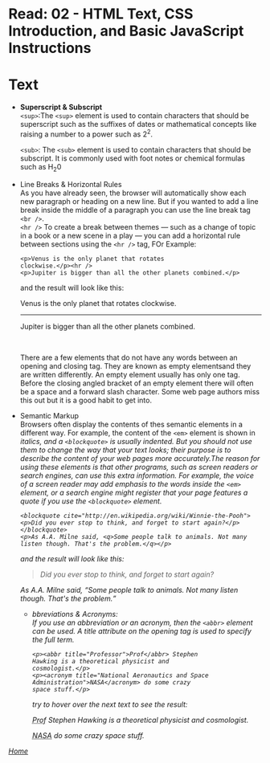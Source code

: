 # Read: 02 - HTML Text, CSS Introduction, and Basic JavaScript Instructions
# Text
- **Superscript & Subscript** <br />
    ```<sup>```:The ```<sup>``` element is used to contain characters that should be superscript such as the suffixes of dates or mathematical concepts like raising a number to a power such as 2<sup>2</sup>.
    
    ```<sub>```: The ```<sub>``` element is used to contain characters that should be subscript. It is commonly used with foot notes or chemical formulas such as H<sub>2</sub>0

- Line Breaks & Horizontal Rules <br />
    As you have already seen, the 
    browser will automatically show 
    each new paragraph or heading 
    on a new line. But if you wanted 
    to add a line break inside the 
    middle of a paragraph you can 
    use the line break tag ```<br />```.<br />
    ```<hr />``` To create a break between themes — such as a change of topic in a book or a new scene in a play — you can add a horizontal rule between sections using the ```<hr />``` tag, FOr Example:<br />

    ```
    <p>Venus is the only planet that rotates 
    clockwise.</p><hr />
    <p>Jupiter is bigger than all the other planets combined.</p>
    ```
    and the result will look like this:<br />

    <p>Venus is the only planet that rotates 
    clockwise.</p>
    <hr />
    <p>Jupiter is bigger than all the other planets 
    combined.</p><br />

    There are a few elements that do not have any words between an opening and closing tag. They are known as empty elementsand they are written differently. An empty element usually has only one tag. Before the closing angled bracket of an empty element there will often be a space and a forward slash character. Some web page authors miss this out but it is a good habit to get into.

- Semantic Markup<br />
    Browsers often display the contents of thes semantic elements in a different way. For example, the content of the ```<em>``` element is shown in <em>italics<em/>, and a ```<blockquote>``` is usually indented. But you should not use them to change the way that your text looks; their purpose is to describe the content of your web pages more accurately.The reason for using these elements is that other programs, such as screen readers or search engines, can use this extra information. For example, the voice of a screen reader may add emphasis to the words inside the ```<em>``` element, or a search engine might register that your page features a quote if you use the ```<blockquote>``` element.

    ```
    <blockquote cite="http://en.wikipedia.org/wiki/Winnie-the-Pooh">
    <p>Did you ever stop to think, and forget to start again?</p>
    </blockquote>
    <p>As A.A. Milne said, <q>Some people talk to animals. Not many listen though. That's the problem.</q></p>
    ```
    and the result will look like this:<br />

    <blockquote cite="http://en.wikipedia.org/wiki/
    Winnie-the-Pooh">
    <p>Did you ever stop to think, and forget to start 
    again?</p>
    </blockquote>
    <p>As A.A. Milne said, <q>Some people talk to 
    animals. Not many listen though. That's the 
    problem.</q></p>

    - bbreviations & Acronyms:<br />
        If you use an abbreviation or an acronym, then the ```<abbr>``` element can be used. A title attribute on the opening tag is used to specify the full term.<br />
        ```
        <p><abbr title="Professor">Prof</abbr> Stephen 
        Hawking is a theoretical physicist and 
        cosmologist.</p>
        <p><acronym title="National Aeronautics and Space 
        Administration">NASA</acronym> do some crazy 
        space stuff.</p>
        ```
        try to hover over the next text to see the result:<br />
        <p><abbr title="Professor">Prof</abbr> Stephen 
        Hawking is a theoretical physicist and 
        cosmologist.</p>
        <p><acronym title="National Aeronautics and Space 
        Administration">NASA</acronym> do some crazy 
        space stuff.</p>


[Home]( https://kztahat.github.io/reading-notes/)